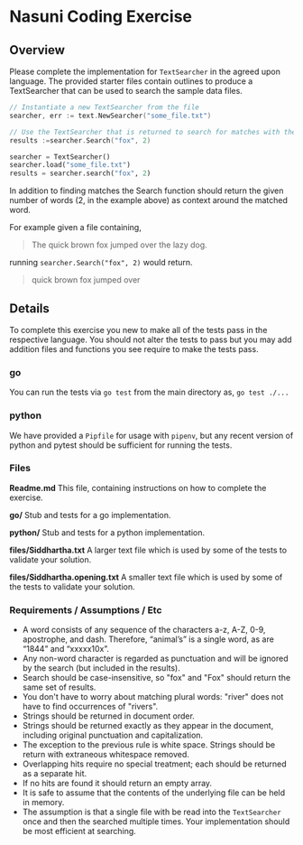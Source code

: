 # Nasuni Coding Exercise

## Overview

Please complete the implementation for `TextSearcher` in the agreed upon language. The provided starter files contain outlines to produce a TextSearcher that can be used to search the sample data files.

```go
// Instantiate a new TextSearcher from the file
searcher, err := text.NewSearcher("some_file.txt")

// Use the TextSearcher that is returned to search for matches with their context
results :=searcher.Search("fox", 2)
```

```python
searcher = TextSearcher()
searcher.load("some_file.txt")
results = searcher.search("fox", 2)
```

In addition to finding matches the Search function should return the given number of words (2, in the example above) as context around the matched word.

For example given a file containing,
> The quick brown fox jumped over the lazy dog.

running `searcher.Search("fox", 2)` would return.
> quick brown fox jumped over


## Details

To complete this exercise you new to make all of the tests pass in the respective language. You should not alter the tests to pass but you may add addition files and functions you see require to make the tests pass.

### go
You can run the tests via `go test` from the main directory as, `go test ./...`

### python
We have provided a `Pipfile` for usage with `pipenv`, but any recent version of python and pytest should be sufficient for running the tests.

### Files

**Readme.md**
This file, containing instructions on how to complete the exercise.

**go/**
Stub and tests for a go implementation.

**python/**
Stub and tests for a python implementation.

**files/Siddhartha.txt**
A larger text file which is used by some of the tests to validate your solution.

**files/Siddhartha.opening.txt**
A smaller text file which is used by some of the tests to validate your solution.


### Requirements / Assumptions / Etc
* A word consists of any sequence of the characters a-z, A-Z, 0-9, apostrophe, and dash. Therefore, “animal’s” is a single word, as are “1844” and “xxxxx10x”.
* Any non-word character is regarded as punctuation and will be ignored by the search (but included in the results).
* Search should be case-insensitive, so "fox" and "Fox" should return the same set of results.
* You don't have to worry about matching plural words: "river" does not have to find occurrences of "rivers".
* Strings should be returned in document order.
* Strings should be returned exactly as they appear in the document, including original punctuation and capitalization.
* The exception to the previous rule is white space. Strings should be return with extraneous whitespace removed.
* Overlapping hits require no special treatment; each should be returned as a separate hit.
* If no hits are found it should return an empty array.
* It is safe to assume that the contents of the underlying file can be held in memory.
* The assumption is that a single file with be read into the `TextSearcher` once and then the searched multiple times. Your implementation should be most efficient at searching.
